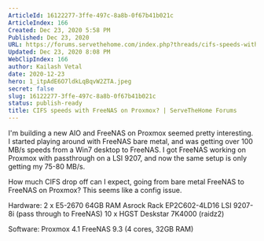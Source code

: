 ```yaml
---
ArticleId: 16122277-3ffe-497c-8a8b-0f67b41b021c
ArticleIndex: 166
Created: Dec 23, 2020 5:58 PM
Published: Dec 23, 2020
URL: https://forums.servethehome.com/index.php?threads/cifs-speeds-with-freenas-on-proxmox.8163/
Updated: Dec 23, 2020 8:08 PM
WebClipIndex: 166
author: Kailash Vetal
date: 2020-12-23
hero: 1_itpAdE6O7ldkLqBqvW2ZTA.jpeg
secret: false
slug: 16122277-3ffe-497c-8a8b-0f67b41b021c
status: publish-ready
title: CIFS speeds with FreeNAS on Proxmox? | ServeTheHome Forums
---
```

I'm building a new AIO and FreeNAS on Proxmox seemed pretty interesting. I started playing around with FreeNAS bare metal, and was getting over 100 MB/s speeds from a Win7 desktop to FreeNAS. I got FreeNAS working on Proxmox with passthrough on a LSI 9207, and now the same setup is only getting my 75-80 MB/s.

How much CIFS drop off can I expect, going from bare metal FreeNAS to FreeNAS on Proxmox? This seems like a config issue.

Hardware: 2 x E5-2670 64GB RAM Asrock Rack EP2C602-4LD16 LSI 9207-8i (pass through to FreeNAS) 10 x HGST Deskstar 7K4000 (raidz2)

Software: Proxmox 4.1 FreeNAS 9.3 (4 cores, 32GB RAM)
